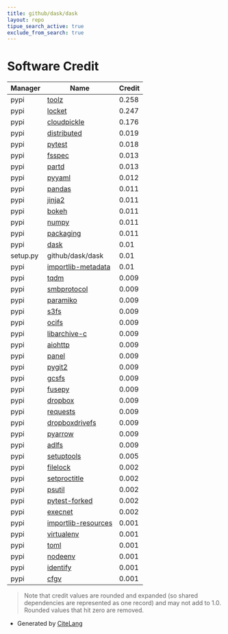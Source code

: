 ```yaml
---
title: github/dask/dask
layout: repo
tipue_search_active: true
exclude_from_search: true
---
```

# Software Credit

|Manager|Name|Credit|
|-------|----|------|
|pypi|[toolz](https://github.com/pytoolz/toolz/)|0.258|
|pypi|[locket](http://github.com/mwilliamson/locket.py)|0.247|
|pypi|[cloudpickle](https://github.com/cloudpipe/cloudpickle)|0.176|
|pypi|[distributed](https://pypi.org/project/distributed)|0.019|
|pypi|[pytest](https://docs.pytest.org/en/latest/)|0.018|
|pypi|[fsspec](http://github.com/fsspec/filesystem_spec)|0.013|
|pypi|[partd](http://github.com/dask/partd/)|0.013|
|pypi|[pyyaml](https://pypi.org/project/pyyaml)|0.012|
|pypi|[pandas](https://pypi.org/project/pandas)|0.011|
|pypi|[jinja2](https://pypi.org/project/jinja2)|0.011|
|pypi|[bokeh](https://pypi.org/project/bokeh)|0.011|
|pypi|[numpy](https://pypi.org/project/numpy)|0.011|
|pypi|[packaging](https://pypi.org/project/packaging)|0.011|
|pypi|[dask](https://github.com/dask/dask/)|0.01|
|setup.py|github/dask/dask|0.01|
|pypi|[importlib-metadata](https://pypi.org/project/importlib-metadata)|0.01|
|pypi|[tqdm](https://pypi.org/project/tqdm)|0.009|
|pypi|[smbprotocol](https://pypi.org/project/smbprotocol)|0.009|
|pypi|[paramiko](https://pypi.org/project/paramiko)|0.009|
|pypi|[s3fs](https://pypi.org/project/s3fs)|0.009|
|pypi|[ocifs](https://pypi.org/project/ocifs)|0.009|
|pypi|[libarchive-c](https://pypi.org/project/libarchive-c)|0.009|
|pypi|[aiohttp](https://pypi.org/project/aiohttp)|0.009|
|pypi|[panel](https://pypi.org/project/panel)|0.009|
|pypi|[pygit2](https://pypi.org/project/pygit2)|0.009|
|pypi|[gcsfs](https://pypi.org/project/gcsfs)|0.009|
|pypi|[fusepy](https://pypi.org/project/fusepy)|0.009|
|pypi|[dropbox](https://pypi.org/project/dropbox)|0.009|
|pypi|[requests](https://pypi.org/project/requests)|0.009|
|pypi|[dropboxdrivefs](https://pypi.org/project/dropboxdrivefs)|0.009|
|pypi|[pyarrow](https://pypi.org/project/pyarrow)|0.009|
|pypi|[adlfs](https://pypi.org/project/adlfs)|0.009|
|pypi|[setuptools](https://pypi.org/project/setuptools)|0.005|
|pypi|[filelock](https://pypi.org/project/filelock)|0.002|
|pypi|[setproctitle](https://pypi.org/project/setproctitle)|0.002|
|pypi|[psutil](https://pypi.org/project/psutil)|0.002|
|pypi|[pytest-forked](https://pypi.org/project/pytest-forked)|0.002|
|pypi|[execnet](https://pypi.org/project/execnet)|0.002|
|pypi|[importlib-resources](https://pypi.org/project/importlib-resources)|0.001|
|pypi|[virtualenv](https://pypi.org/project/virtualenv)|0.001|
|pypi|[toml](https://pypi.org/project/toml)|0.001|
|pypi|[nodeenv](https://pypi.org/project/nodeenv)|0.001|
|pypi|[identify](https://pypi.org/project/identify)|0.001|
|pypi|[cfgv](https://pypi.org/project/cfgv)|0.001|


> Note that credit values are rounded and expanded (so shared dependencies are represented as one record) and may not add to 1.0. Rounded values that hit zero are removed.


- Generated by [CiteLang](https://github.com/vsoch/citelang)
